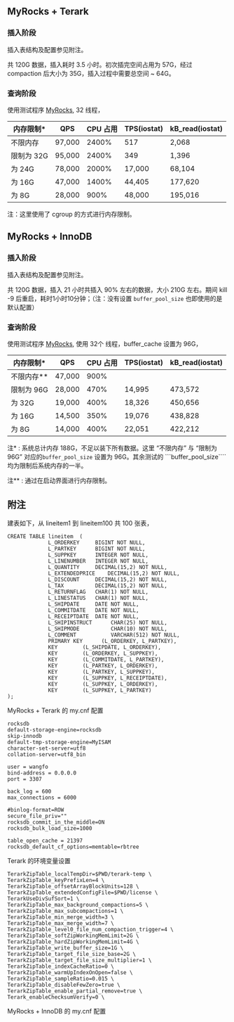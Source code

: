 
## MyRocks + Terark

### 插入阶段

插入表结构及配置参见附注。

共 120G 数据，插入耗时 3.5 小时。初次插完空间占用为 57G，经过 compaction 后大小为 35G，插入过程中需要总空间 ~ 64G。


### 查询阶段

使用测试程序 [MyRocks](https://github.com/Terark/MyRocksTest), 32 线程，


| 内存限制*   |  QPS   | CPU 占用  | TPS(iostat) | kB_read(iostat) |
|-----------|--------|----------|-------------|-----------------|
| 不限内存   | 97,000 | 2400%    |  517        |  2,068          |
| 限制为 32G | 95,000 | 2400%    |  349        |  1,396          |
| 为 24G    | 78,000 | 2000%    |  17,000     |  68,104         |
| 为 16G    | 47,000 | 1400%    |  44,405     |  177,620        |
| 为 8G     | 28,000 | 900%     |  48,000     |  195,016        |

注：这里使用了 cgroup 的方式进行内存限制。

## MyRocks + InnoDB

### 插入阶段

插入表结构及配置参见附注。

共 120G 数据，插入 21 小时共插入 90% 左右的数据，大小 210G 左右。期间 kill -9 后重启，耗时1小时10分钟；（注：没有设置 ```buffer_pool_size``` 也即使用的是默认配置）


### 查询阶段

使用测试程序 [MyRocks](https://github.com/Terark/MyRocksTest), 使用 32个 线程，buffer_cache 设置为 96G，

| 内存限制*  |  QPS   | CPU 占用  | TPS(iostat) | kB_read(iostat) |
|-----------|--------|----------|-------------|-----------------|
| 不限内存**  | 47,000 |  900%   |             |                 |
| 限制为 96G | 28,000 |  470%    |  14,995     |  473,572        |
| 为 32G    | 19,000 |  400%    |  18,326     |  450,656        |
| 为 16G    | 14,500 |  350%    |  19,076     |  438,828        |
| 为 8G     | 14,000 |  400%    |  22,051     |  422,212        |
 
注* : 系统总计内存 188G，不足以装下所有数据。这里 “不限内存” 与 “限制为 96G” 对应的```buffer_pool_size``` 设置为 96G。其余测试的 ```buffer_pool_size````均为限制后系统内存的一半。

注** : 通过在启动界面进行内存限制。

## 附注

建表如下，从 lineitem1 到 lineitem100 共 100 张表，

```
CREATE TABLE lineitem  (
             L_ORDERKEY    	BIGINT NOT NULL,
             L_PARTKEY     	BIGINT NOT NULL,
             L_SUPPKEY     	INTEGER NOT NULL,
             L_LINENUMBER  	INTEGER NOT NULL,
             L_QUANTITY    	DECIMAL(15,2) NOT NULL,
             L_EXTENDEDPRICE    DECIMAL(15,2) NOT NULL,
             L_DISCOUNT    	DECIMAL(15,2) NOT NULL,
             L_TAX         	DECIMAL(15,2) NOT NULL,
             L_RETURNFLAG  	CHAR(1) NOT NULL,
             L_LINESTATUS  	CHAR(1) NOT NULL,
             L_SHIPDATE    	DATE NOT NULL,
             L_COMMITDATE  	DATE NOT NULL,
             L_RECEIPTDATE 	DATE NOT NULL,
             L_SHIPINSTRUCT 	 CHAR(25) NOT NULL,
             L_SHIPMODE     	 CHAR(10) NOT NULL,
             L_COMMENT      	 VARCHAR(512) NOT NULL,
             PRIMARY KEY      (L_ORDERKEY, L_PARTKEY),
             KEY 		(L_SHIPDATE, L_ORDERKEY),
             KEY 		(L_ORDERKEY, L_SUPPKEY),
             KEY 		(L_COMMITDATE, L_PARTKEY),
             KEY 		(L_PARTKEY, L_ORDERKEY),
             KEY 		(L_PARTKEY, L_SUPPKEY),
             KEY 		(L_SUPPKEY, L_RECEIPTDATE),
             KEY 		(L_SUPPKEY, L_ORDERKEY),
             KEY 		(L_SUPPKEY, L_PARTKEY)
);
```

MyRocks + Terark 的 my.cnf 配置

```
rocksdb
default-storage-engine=rocksdb
skip-innodb
default-tmp-storage-engine=MyISAM
character-set-server=utf8
collation-server=utf8_bin

user = wangfo
bind-address = 0.0.0.0
port = 3307

back_log = 600
max_connections = 6000

#binlog-format=ROW
secure_file_priv=""
rocksdb_commit_in_the_middle=ON
rocksdb_bulk_load_size=1000

table_open_cache = 21397
rocksdb_default_cf_options=memtable=rbtree

```

Terark 的环境变量设置

```
TerarkZipTable_localTempDir=$PWD/terark-temp \
TerarkZipTable_keyPrefixLen=4 \
TerarkZipTable_offsetArrayBlockUnits=128 \
TerarkZipTable_extendedConfigFile=$PWD/license \
TerarkUseDivSufSort=1 \
TerarkZipTable_max_background_compactions=5 \
TerarkZipTable_max_subcompactions=1 \
TerarkZipTable_min_merge_width=3 \
TerarkZipTable_max_merge_width=7 \
TerarkZipTable_level0_file_num_compaction_trigger=4 \
TerarkZipTable_softZipWorkingMemLimit=2G \
TerarkZipTable_hardZipWorkingMemLimit=4G \
TerarkZipTable_write_buffer_size=1G \
TerarkZipTable_target_file_size_base=2G \
TerarkZipTable_target_file_size_multiplier=1 \
TerarkZipTable_indexCacheRatio=0 \
TerarkZipTable_warmUpIndexOnOpen=false \
TerarkZipTable_sampleRatio=0.015 \
TerarkZipTable_disableFewZero=true \
TerarkZipTable_enable_partial_remove=true \
Terark_enableChecksumVerify=0 \
```

MyRocks + InnoDB 的 my.cnf 配置

```
```


